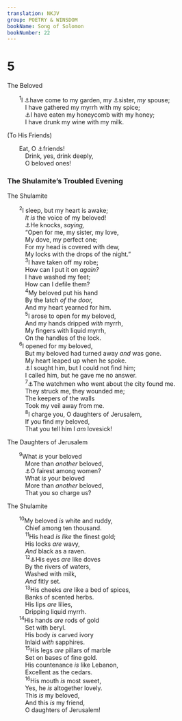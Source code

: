 ```yaml
---
translation: NKJV
group: POETRY & WINSDOM
bookName: Song of Solomon 
bookNumber: 22
---
```


<div class="title"><h1>5</h1><p>The Beloved</p></div>
<span class="verse nha_5_1">  <sup>1</sup>I <a data-toggle="tooltip" data-placement="bottom" title="Song 4:16">⚓</a>have come to my garden, my <a data-toggle="tooltip" data-placement="bottom" title="Song 4:9">⚓</a>sister, <i>my</i> spouse;<br/>   I have gathered my myrrh with my spice;<br/>   <a data-toggle="tooltip" data-placement="bottom" title="Song 4:11">⚓</a>I have eaten my honeycomb with my honey;<br/>   I have drunk my wine with my milk.<br/></span>
<div class="title"><p>(To His Friends)</p></div>
<span class="verse nha_5_1">  Eat, O <a data-toggle="tooltip" data-placement="bottom" title="Luke 15:7, 10; John 3:29">⚓</a>friends!<br/>   Drink, yes, drink deeply,<br/>   O beloved ones!<br/></span>
<div class="title"><h3>The Shulamite’s Troubled Evening</h3><p>The Shulamite</p></div>
<span class="verse nha_5_2">  <sup>2</sup>I sleep, but my heart is awake;<br/>   <i>It</i> <i>is</i> the voice of my beloved!<br/>   <a data-toggle="tooltip" data-placement="bottom" title="Rev. 3:20">⚓</a>He knocks, <i>saying,</i><br/>   “Open for me, my sister, my love,<br/>   My dove, my perfect one;<br/>   For my head is covered with dew,<br/>   My locks with the drops of the night.”<br/></span>
<span class="verse nha_5_3">   <sup>3</sup>I have taken off my robe;<br/>   How can I put it on <i>again?</i><br/>   I have washed my feet;<br/>   How can I defile them?<br/></span>
<span class="verse nha_5_4">   <sup>4</sup>My beloved put his hand<br/>   By the latch <i>of</i> <i>the</i> <i>door,</i><br/>   And my heart yearned for him.<br/></span>
<span class="verse nha_5_5">   <sup>5</sup>I arose to open for my beloved,<br/>   And my hands dripped <i>with</i> myrrh,<br/>   My fingers with liquid myrrh,<br/>   On the handles of the lock.<br/></span>
<span class="verse nha_5_6">  <sup>6</sup>I opened for my beloved,<br/>   But my beloved had turned away <i>and</i> was gone.<br/>   My heart leaped up when he spoke.<br/>   <a data-toggle="tooltip" data-placement="bottom" title="Song 3:1">⚓</a>I sought him, but I could not find him;<br/>   I called him, but he gave me no answer.<br/></span>
<span class="verse nha_5_7">   <sup>7</sup><a data-toggle="tooltip" data-placement="bottom" title="Song 3:3">⚓</a>The watchmen who went about the city found me.<br/>   They struck me, they wounded me;<br/>   The keepers of the walls<br/>   Took my veil away from me.<br/></span>
<span class="verse nha_5_8">   <sup>8</sup>I charge you, O daughters of Jerusalem,<br/>   If you find my beloved,<br/>   That you tell him I <i>am</i> lovesick!<br/></span>
<div class="title"><p>The Daughters of Jerusalem</p></div>
<span class="verse nha_5_9">  <sup>9</sup>What <i>is</i> your beloved<br/>   More than <i>another</i> beloved,<br/>   <a data-toggle="tooltip" data-placement="bottom" title="Song 1:8; 6:1">⚓</a>O fairest among women?<br/>   What <i>is</i> your beloved<br/>   More than <i>another</i> beloved,<br/>   That you so charge us?<br/></span>
<div class="title"><p>The Shulamite</p></div>
<span class="verse nha_5_10">  <sup>10</sup>My beloved <i>is</i> white and ruddy,<br/>   Chief among ten thousand.<br/></span>
<span class="verse nha_5_11">   <sup>11</sup>His head <i>is</i> <i>like</i> the finest gold;<br/>   His locks <i>are</i> wavy,<br/>   <i>And</i> black as a raven.<br/></span>
<span class="verse nha_5_12">   <sup>12</sup><a data-toggle="tooltip" data-placement="bottom" title="Song 1:15; 4:1">⚓</a>His eyes <i>are</i> like doves<br/>   By the rivers of waters,<br/>   Washed with milk,<br/>   <i>And</i> fitly set.<br/></span>
<span class="verse nha_5_13">   <sup>13</sup>His cheeks <i>are</i> like a bed of spices,<br/>   Banks of scented herbs.<br/>   His lips <i>are</i> lilies,<br/>   Dripping liquid myrrh.<br/></span>
<span class="verse nha_5_14">  <sup>14</sup>His hands <i>are</i> rods of gold<br/>   Set with beryl.<br/>   His body <i>is</i> carved ivory<br/>   Inlaid <i>with</i> sapphires.<br/></span>
<span class="verse nha_5_15">   <sup>15</sup>His legs <i>are</i> pillars of marble<br/>   Set on bases of fine gold.<br/>   His countenance <i>is</i> like Lebanon,<br/>   Excellent as the cedars.<br/></span>
<span class="verse nha_5_16">   <sup>16</sup>His mouth <i>is</i> most sweet,<br/>   Yes, he <i>is</i> altogether lovely.<br/>   This <i>is</i> my beloved,<br/>   And this <i>is</i> my friend,<br/>   O daughters of Jerusalem!<br/></span>
